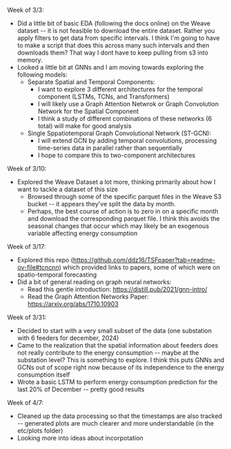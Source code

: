 Week of 3/3:
- Did a little bit of basic EDA (following the docs online) on the Weave dataset -- it is not feasible to download the entire dataset. Rather you apply filters to get data from specific intervals. I think I'm going to have to make a script that does this across many such intervals and then downloads them? That way I dont have to keep pulling from s3 into memory.
- Looked a little bit at GNNs and I am moving towards exploring the following models:
    - Separate Spatial and Temporal Components:
        - I want to explore 3 different architectures for the temporal component (LSTMs, TCNs, and Transformers)
        - I will likely use a Graph Attention Netwrok or Graph Convolution Network for the Spatial Component
        - I think a study of different combinations of these networks (6 total) will make for good analysis 
    - Single Sppatiotemporal Graph Convolutional Network (ST-GCN):
        - I will extend GCN by adding temporal convolutions, processing time-series data in parallel rather than sequentially
        - I hope to compare this to two-component architectures

Week of 3/10:
- Explored the Weave Dataset a lot more, thinking primarily about how I want to tackle a dataset of this size
     - Browsed through some of the specific parquet files in the Weave S3 bucket -- it appears they've split the data by month. 
     - Perhaps, the best course of action is to zero in on a specific month and download the corresponding parquet file. I think this avoids the seasonal changes that occur which may likely be an exogenous variable affecting energy consumption

Week of 3/17:
- Explored this repo (https://github.com/ddz16/TSFpaper?tab=readme-ov-file#tcncnn) which provided links to papers, some of which were on spatio-temporal forecasting
- Did a bit of general reading on graph neural networks:
    - Read this gentle introduction: https://distill.pub/2021/gnn-intro/
    - Read the Graph Attention Networks Paper: https://arxiv.org/abs/1710.10903

Week of 3/31:
- Decided to start with a very small subset of the data (one substation with 6 feeders for december, 2024)
- Came to the realization that the spatial information about feeders does not really contribute to the energy consumption -- maybe at the substation level? This is something to explore. I think this puts GNNs and GCNs out of scope right now because of its independence to the energy consumption itself
- Wrote a basic LSTM to perform energy consumption prediction for the last 20% of December -- pretty good results

Week of 4/7:
- Cleaned up the data processing so that the timestamps are also tracked -- generated plots are much clearer and more understandable (in the etc/plots folder)
- Looking more into ideas about incorpotation 

